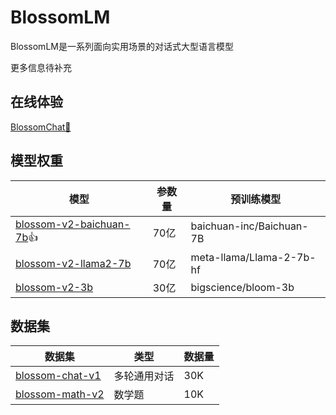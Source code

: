 # BlossomLM

BlossomLM是一系列面向实用场景的对话式大型语言模型

更多信息待补充

## 在线体验

[BlossomChat🚀](https://chat.rainng.com/)

## 模型权重

| 模型                                                         | 参数量 | 预训练模型               |
| ------------------------------------------------------------ | ------ | ------------------------ |
| [blossom-v2-baichuan-7b](https://huggingface.co/Azure99/blossom-v2-baichuan-7b)👍 | 70亿   | baichuan-inc/Baichuan-7B |
| [blossom-v2-llama2-7b](https://huggingface.co/Azure99/blossom-v2-llama2-7b) | 70亿   | meta-llama/Llama-2-7b-hf |
| [blossom-v2-3b](https://huggingface.co/Azure99/blossom-v2-3b) | 30亿   | bigscience/bloom-3b      |

## 数据集

| 数据集                                                       | 类型         | 数据量 |
| ------------------------------------------------------------ | ------------ | ------ |
| [blossom-chat-v1](https://huggingface.co/datasets/Azure99/blossom-chat-v1) | 多轮通用对话 | 30K    |
| [blossom-math-v2](https://huggingface.co/datasets/Azure99/blossom-math-v2) | 数学题       | 10K    |
